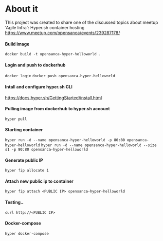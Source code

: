 # About it
This project was created to share one of the discussed topics about meetup 'Agile Infra': Hyper.sh container hosting
https://www.meetup.com/opensanca/events/239287178/

#### Build image

`docker build -t opensanca-hyper-helloworld .`

#### Login and push to dockerhub
`docker login`
`docker push opensanca-hyper-helloworld`

#### Intall and configure hyper.sh CLI

https://docs.hyper.sh/GettingStarted/install.html

#### Pulling image from dockerhub to hyper.sh account

`hyper pull`

#### Starting container

`hyper run -d --name opensanca-hyper-helloworld -p 80:80 opensanca-hyper-helloworld`
`hyper run -d --name opensanca-hyper-helloworld --size s1 -p 80:80 opensanca-hyper-helloworld`

#### Generate public IP

`hyper fip allocate 1`

#### Attach new public ip to container

`hyper fip attach <PUBLIC IP> opensanca-hyper-helloworld`

#### Testing..

`curl http://<PUBLIC IP>`

#### Docker-compose

`hyper docker-compose`
